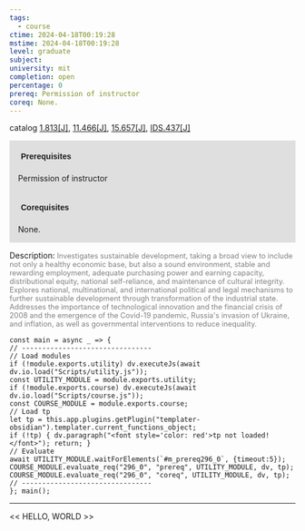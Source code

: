 ```yaml
---
tags:
  - course
ctime: 2024-04-18T00:19:28
mstime: 2024-04-18T00:19:28
level: graduate
subject: 
university: mit
completion: open
percentage: 0
prereq: Permission of instructor
coreq: None.
---
```


catalog [1.813[J]](http://student.mit.edu/catalog/m1c.html#1.813), [11.466[J]](http://student.mit.edu/catalog/m11c.html#11.466), [15.657[J]](http://student.mit.edu/catalog/m15b.html#15.657), [IDS.437[J]](http://student.mit.edu/catalog/mIDSa.html#IDS.437)

<span style="display: block; padding: 15px; background-color: rgb(100, 100, 100, 0.2);"><font id="m_prereq296_0" style="display: block; font-family: Arial, sans-serif; font-weight: bold; padding: 5px">Prerequisites</font><br><span id="prereq296_0">Permission of instructor</span></span>
<span style="display: block; padding: 15px; background-color: rgb(100, 100, 100, 0.2);"><font id="m_coreq296_0" style="display: block; font-family: Arial, sans-serif; font-weight: bold; padding: 5px">Corequisites</font><br><span id="coreq296_0">None.</span></span>

<font style="">Description:</font>
<font style="color: grey; font-size: 0.8rem;">Investigates sustainable development, taking a broad view to include not only a healthy economic base, but also a sound environment, stable and rewarding employment, adequate purchasing power and earning capacity, distributional equity, national self-reliance, and maintenance of cultural integrity. Explores national, multinational, and international political and legal mechanisms to further sustainable development through transformation of the industrial state. Addresses the importance of technological innovation and the financial crisis of 2008 and the emergence of the Covid-19 pandemic, Russia's invasion of Ukraine, and inflation, as well as governmental interventions to reduce inequality.</font>

```dataviewjs
const main = async _ => {
// --------------------------------
// Load modules
if (!module.exports.utility) dv.executeJs(await dv.io.load("Scripts/utility.js"));
const UTILITY_MODULE = module.exports.utility;
if (!module.exports.course) dv.executeJs(await dv.io.load("Scripts/course.js"));
const COURSE_MODULE = module.exports.course;
// Load tp
let tp = this.app.plugins.getPlugin("templater-obsidian").templater.current_functions_object;
if (!tp) { dv.paragraph("<font style='color: red'>tp not loaded!</font>"); return; }
// Evaluate
await UTILITY_MODULE.waitForElements(`#m_prereq296_0`, {timeout:5});
COURSE_MODULE.evaluate_req("296_0", "prereq", UTILITY_MODULE, dv, tp);
COURSE_MODULE.evaluate_req("296_0", "coreq", UTILITY_MODULE, dv, tp);
// --------------------------------
}; main();
```

---

<< HELLO, WORLD >>
